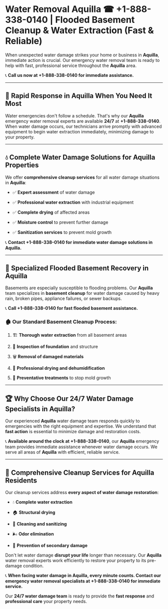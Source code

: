 # Water Removal Aquilla ☎ +1-888-338-0140 | Flooded Basement Cleanup & Water Extraction (Fast & Reliable)

When unexpected water damage strikes your home or business in **Aquilla**, immediate action is crucial. Our emergency water removal team is ready to help with fast, professional service throughout the **Aquilla** area. 

📞 **Call us now at +1-888-338-0140 for immediate assistance.**
---
## 🚀 Rapid Response in Aquilla When You Need It Most
Water emergencies don't follow a schedule. That's why our **Aquilla** emergency water removal experts are available **24/7** at **+1-888-338-0140**. When water damage occurs, our technicians arrive promptly with advanced equipment to begin water extraction immediately, minimizing damage to your property.
---
## 💧 Complete Water Damage Solutions for Aquilla Properties
We offer **comprehensive cleanup services** for all water damage situations in **Aquilla**:
- ✅ **Expert assessment** of water damage  
- ✅ **Professional water extraction** with industrial equipment  
- ✅ **Complete drying** of affected areas  
- ✅ **Moisture control** to prevent further damage  
- ✅ **Sanitization services** to prevent mold growth  
📞 **Contact +1-888-338-0140 for immediate water damage solutions in Aquilla.**
---
## 🌊 Specialized Flooded Basement Recovery in Aquilla
Basements are especially susceptible to flooding problems. Our **Aquilla** team specializes in **basement cleanup** for water damage caused by heavy rain, broken pipes, appliance failures, or sewer backups. 
📞 **Call +1-888-338-0140 for fast flooded basement assistance.**
### 🏚️ Our Standard Basement Cleanup Process:
1. 🏗️ **Thorough water extraction** from all basement areas  
2. 🔎 **Inspection of foundation** and structure  
3. 🗑️ **Removal of damaged materials**  
4. 💨 **Professional drying and dehumidification**  
5. 🚫 **Preventative treatments** to stop mold growth  
---
## 🏆 Why Choose Our 24/7 Water Damage Specialists in Aquilla?
Our experienced **Aquilla** water damage team responds quickly to emergencies with the right equipment and expertise. We understand that **fast action** is essential to minimize damage and restoration costs.
📞 **Available around the clock at +1-888-338-0140**, our **Aquilla** emergency team provides immediate assistance whenever water damage occurs. We serve all areas of **Aquilla** with efficient, reliable service.
---
## 🧹 Comprehensive Cleanup Services for Aquilla Residents
Our cleanup services address **every aspect of water damage restoration**:
- 💧 **Complete water extraction**  
- 🏠 **Structural drying**  
- 🧼 **Cleaning and sanitizing**  
- 🌬️ **Odor elimination**  
- 🚫 **Prevention of secondary damage**  
Don't let water damage **disrupt your life** longer than necessary. Our **Aquilla** water removal experts work efficiently to restore your property to its pre-damage condition.
📞 **When facing water damage in Aquilla, every minute counts. Contact our emergency water removal specialists at +1-888-338-0140 for immediate service.**
Our **24/7 water damage team** is ready to provide the **fast response** and **professional care** your property needs.

